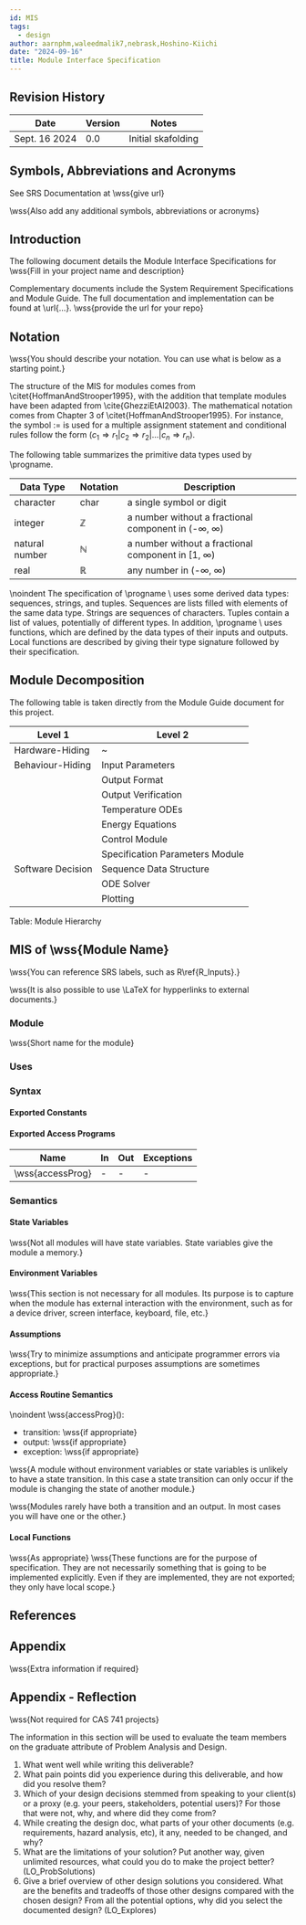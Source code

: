 ```yaml
---
id: MIS
tags:
  - design
author: aarnphm,waleedmalik7,nebrask,Hoshino-Kiichi
date: "2024-09-16"
title: Module Interface Specification
---
```


## Revision History

| **Date**      | **Version** | **Notes**          |
| ------------- | ----------- | ------------------ |
| Sept. 16 2024 | 0.0         | Initial skafolding |

## Symbols, Abbreviations and Acronyms

See SRS Documentation at \wss{give url}

\wss{Also add any additional symbols, abbreviations or acronyms}

## Introduction

The following document details the Module Interface Specifications for
\wss{Fill in your project name and description}

Complementary documents include the System Requirement Specifications
and Module Guide. The full documentation and implementation can be
found at \url{...}. \wss{provide the url for your repo}

## Notation

\wss{You should describe your notation. You can use what is below as
a starting point.}

The structure of the MIS for modules comes from \citet{HoffmanAndStrooper1995},
with the addition that template modules have been adapted from
\cite{GhezziEtAl2003}. The mathematical notation comes from Chapter 3 of
\citet{HoffmanAndStrooper1995}. For instance, the symbol := is used for a
multiple assignment statement and conditional rules follow the form $(c_1
\Rightarrow r_1 | c_2 \Rightarrow r_2 | ... | c_n \Rightarrow r_n )$.

The following table summarizes the primitive data types used by \progname.

| **Data Type**  | **Notation** | **Description**                                                  |
| -------------- | ------------ | ---------------------------------------------------------------- |
| character      | char         | a single symbol or digit                                         |
| integer        | $\mathbb{Z}$ | a number without a fractional component in (-$\infty$, $\infty$) |
| natural number | $\mathbb{N}$ | a number without a fractional component in [1, $\infty$)         |
| real           | $\mathbb{R}$ | any number in (-$\infty$, $\infty$)                              |

\noindent
The specification of \progname \ uses some derived data types: sequences, strings, and
tuples. Sequences are lists filled with elements of the same data type. Strings
are sequences of characters. Tuples contain a list of values, potentially of
different types. In addition, \progname \ uses functions, which
are defined by the data types of their inputs and outputs. Local functions are
described by giving their type signature followed by their specification.

## Module Decomposition

The following table is taken directly from the Module Guide document for this project.

| **Level 1**       | **Level 2**                     |
| ----------------- | ------------------------------- |
| Hardware-Hiding   | ~                               |
| Behaviour-Hiding  | Input Parameters                |
|                   | Output Format                   |
|                   | Output Verification             |
|                   | Temperature ODEs                |
|                   | Energy Equations                |
|                   | Control Module                  |
|                   | Specification Parameters Module |
| Software Decision | Sequence Data Structure         |
|                   | ODE Solver                      |
|                   | Plotting                        |

Table: Module Hierarchy

## MIS of \wss{Module Name}

\wss{You can reference SRS labels, such as R\ref{R_Inputs}.}

\wss{It is also possible to use \LaTeX for hypperlinks to external documents.}

### Module

\wss{Short name for the module}

### Uses

### Syntax

#### Exported Constants

#### Exported Access Programs

| **Name**         | **In** | **Out** | **Exceptions** |
| ---------------- | ------ | ------- | -------------- |
| \wss{accessProg} | -      | -       | -              |

### Semantics

#### State Variables

\wss{Not all modules will have state variables. State variables give the module
a memory.}

#### Environment Variables

\wss{This section is not necessary for all modules. Its purpose is to capture
when the module has external interaction with the environment, such as for a
device driver, screen interface, keyboard, file, etc.}

#### Assumptions

\wss{Try to minimize assumptions and anticipate programmer errors via
exceptions, but for practical purposes assumptions are sometimes appropriate.}

#### Access Routine Semantics

\noindent \wss{accessProg}():

- transition: \wss{if appropriate}
- output: \wss{if appropriate}
- exception: \wss{if appropriate}

\wss{A module without environment variables or state variables is unlikely to
have a state transition. In this case a state transition can only occur if
the module is changing the state of another module.}

\wss{Modules rarely have both a transition and an output. In most cases you
will have one or the other.}

#### Local Functions

\wss{As appropriate} \wss{These functions are for the purpose of specification.
They are not necessarily something that is going to be implemented
explicitly. Even if they are implemented, they are not exported; they only
have local scope.}

## References

## Appendix

\wss{Extra information if required}

## Appendix - Reflection

\wss{Not required for CAS 741 projects}

The information in this section will be used to evaluate the team members on the
graduate attribute of Problem Analysis and Design.

1. What went well while writing this deliverable?
2. What pain points did you experience during this deliverable, and how did you resolve them?
3. Which of your design decisions stemmed from speaking to your client(s) or a proxy (e.g. your peers, stakeholders, potential users)? For those that were not, why, and where did they come from?
4. While creating the design doc, what parts of your other documents (e.g. requirements, hazard analysis, etc), it any, needed to be changed, and why?
5. What are the limitations of your solution? Put another way, given unlimited resources, what could you do to make the project better? (LO_ProbSolutions)
6. Give a brief overview of other design solutions you considered. What are the benefits and tradeoffs of those other designs compared with the chosen design? From all the potential options, why did you select the documented design? (LO_Explores)
